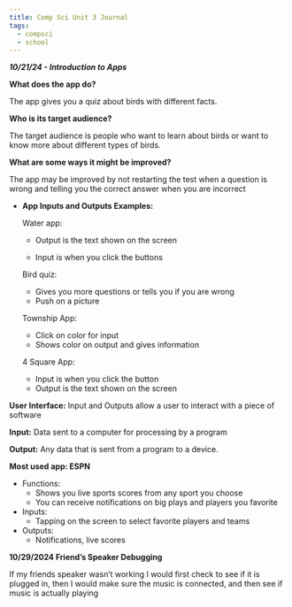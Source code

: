 ```yaml
---
title: Comp Sci Unit 3 Journal
tags:
  - compsci
  - school
---
```


***10/21/24 - Introduction to Apps***

**What does the app do?**

The app gives you a quiz about birds with different facts. 

**Who is its target audience?**

The target audience is people who want to learn about birds or want to know more about different types of birds. 

**What are some ways it might be improved?**

The app may be improved by not restarting the test when a question is wrong and telling you the correct answer when you are incorrect

- **App Inputs and Outputs Examples:**
    
    Water app: 
    
    - Output is the text shown on the screen
    
    - Input is when you click the buttons
    
    Bird quiz:
    
    - Gives you more questions or tells you if you are wrong
    - Push on a picture
    
    Township App:
    
    - Click on color for input
    - Shows color on output and gives information
    
    4 Square App:
    
    - Input is when you click the button
    - Output is the text shown on the screen

**User Interface:** Input and Outputs allow a user to interact with a piece of software

**Input:** Data sent to a computer for processing by a program

**Output:** Any data that is sent from a program to a device.

**Most used app: ESPN**

- Functions:
    - Shows you live sports scores from any sport you choose
    - You can receive notifications on big plays and players you favorite
- Inputs:
    - Tapping on the screen to select favorite players and teams
- Outputs:
    - Notifications, live scores

**10/29/2024 Friend’s Speaker Debugging**

If my friends speaker wasn’t working I would first check to see if it is plugged in, then I would make sure the music is connected, and then see if music is actually playing
